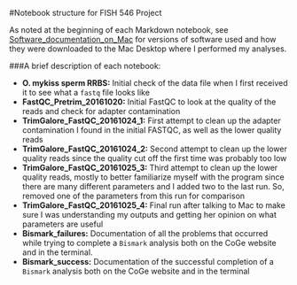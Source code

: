 #Notebook structure for FISH 546 Project

As noted at the beginning of each Markdown notebook, see [Software_documentation_on_Mac](https://github.com/mmiddleton/mmiddleton-fish546/blob/master/analyses/Software_documentation_on_Mac.md) for versions of software used and how they were downloaded to the Mac Desktop where I performed my analyses.

###A brief description of each notebook:
- **O. mykiss sperm RRBS:** Initial check of the data file when I first received it to see what a `fastq` file looks like
- **FastQC_Pretrim_20161020:** Initial FastQC to look at the quality of the reads and check for adapter contamination
- **TrimGalore_FastQC_20161024_1:** First attempt to clean up the adapter contamination I found in the initial FASTQC, as well as the lower quality reads
- **TrimGalore_FastQC_20161024_2:** Second attempt to clean up the lower quality reads since the quality cut off the first time was probably too low
- **TrimGalore_FastQC_20161025_3:** Third attempt to clean up the lower quality reads, mostly to better familiarize myself with the program since there are many different parameters and I added two to the last run. So, removed one of the parameters from this run for comparison
- **TrimGalore_FastQC_20161025_4:** Final run after talking to Mac to make sure I was understanding my outputs and getting her opinion on what parameters are useful
- **Bismark_failures:** Documentation of all the problems that occurred while trying to complete a `Bismark` analysis both on the CoGe website and in the terminal.
- **Bismark_success:** Documentation of the successful completion of a `Bismark` analysis both on the CoGe website and in the terminal